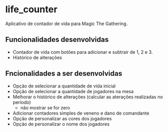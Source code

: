 # life_counter

Aplicativo de contador de vida para Magic The Gathering.

## Funcionalidades desenvolvidas

- Contador de vida com botões para adicionar e subtrair de 1, 2 e 3.
- Histórico de alterações


## Fncionalidades a ser desenvolvidas

- Opção de selecionar a quantidade de vida inicial
- Opção de selecionar a quantidade de jogadores na mesa
- Melhorar o histórico de alterações (calcular as aterações realizadas no período)
  - não mostrar se for zero
- Adicionar contadores simples de veneno e dano de comandante
- Opção de personalizar as cores dos jogadores
- Opção de personalizar o nome dos jogadores
